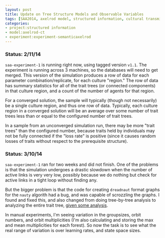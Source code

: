 ```yaml
---
layout: post
title: Update on Tree Structure Models and Observable Variables
tags: [SAA2014, axelrod model, structured information, cultural transmission, dissertation,experiments,  experiment-semanticaxelrod]
categories: 
- project:structured information
- model:axelrod-ct
- experiment:experiment-semanticaxelrod
---
```


### Status: 2/11/14 ###

`saa-experiment-1` is running right now, using tagged version `v1.1`.  The experiment is running across 3 machines, so the databases will need to get merged.  This version of the simulation produces a row of data for each parameter combination/replicate, for each culture "region."  The row of data has summary statistics for all of the trait trees (or connected components) in that culture region, and a count of the number of agents for that region.  

For a converged solution, the sample will typically (though not necessarily) be a single culture region, and thus one row of data.  Typically, each culture region in a converged solution will be an average over some number of trait trees less than or equal to the configured number of trait trees.  

In a sample from an unconverged simulation run, there may be more "trait trees" than the configured number, because traits held by individuals may not be fully connected if the "loss rate" is positive (since it causes random losses of traits without respect to the prerequisite structure).  

### Status: 3/10/14 ###

`saa-experiment-1` ran for two weeks and did not finish.  One of the problems is that the simulation undergoes a drastic slowdown when the number of active links is very very low, possibly because we do nothing but check for active links in a tight loop without finding any.  

But the bigger problem is that the code for creating `dreadnaut` format graphs for the `nauty` algorith had a bug, and was capable of scrozzling the graphs.  I found and fixed this, and also changed from doing tree-by-tree analysis to analyzing the entire trait tree, [given some analysis](/structured%20information%20project/2014/03/10/symmetries-multiple-tree-components.html).

In manual experiments, I'm seeing variation in the groupsizes, orbit numbers, and orbit multiplicities (I'm also calculating and storing the max and mean multiplicities for each forest).  So now the task is to see what the real range of variation is over learning rates, and state space sizes.  










